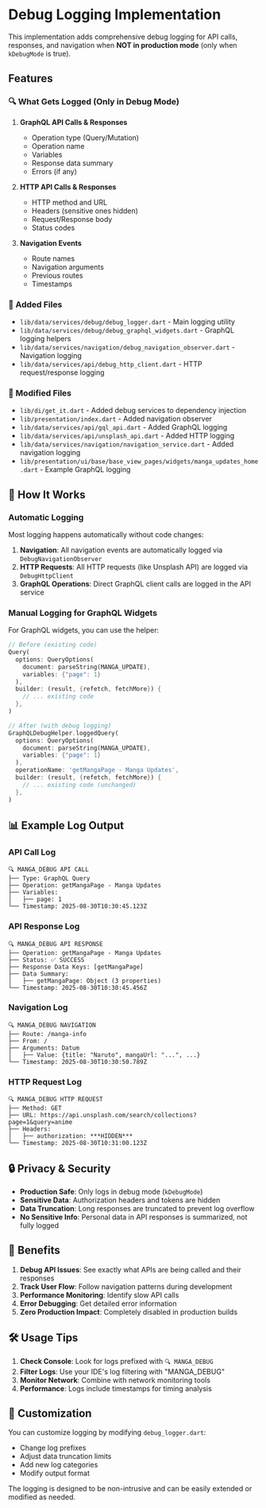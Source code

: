 # Debug Logging Implementation

This implementation adds comprehensive debug logging for API calls, responses, and navigation when **NOT in production mode** (only when `kDebugMode` is true).

## Features

### 🔍 What Gets Logged (Only in Debug Mode)

1. **GraphQL API Calls & Responses**

   - Operation type (Query/Mutation)
   - Operation name
   - Variables
   - Response data summary
   - Errors (if any)

2. **HTTP API Calls & Responses**

   - HTTP method and URL
   - Headers (sensitive ones hidden)
   - Request/Response body
   - Status codes

3. **Navigation Events**
   - Route names
   - Navigation arguments
   - Previous routes
   - Timestamps

### 📁 Added Files

- `lib/data/services/debug/debug_logger.dart` - Main logging utility
- `lib/data/services/debug/debug_graphql_widgets.dart` - GraphQL logging helpers
- `lib/data/services/navigation/debug_navigation_observer.dart` - Navigation logging
- `lib/data/services/api/debug_http_client.dart` - HTTP request/response logging

### 🔧 Modified Files

- `lib/di/get_it.dart` - Added debug services to dependency injection
- `lib/presentation/index.dart` - Added navigation observer
- `lib/data/services/api/gql_api.dart` - Added GraphQL logging
- `lib/data/services/api/unsplash_api.dart` - Added HTTP logging
- `lib/data/services/navigation/navigation_service.dart` - Added navigation logging
- `lib/presentation/ui/base/base_view_pages/widgets/manga_updates_home.dart` - Example GraphQL logging

## 🚀 How It Works

### Automatic Logging

Most logging happens automatically without code changes:

1. **Navigation**: All navigation events are automatically logged via `DebugNavigationObserver`
2. **HTTP Requests**: All HTTP requests (like Unsplash API) are logged via `DebugHttpClient`
3. **GraphQL Operations**: Direct GraphQL client calls are logged in the API service

### Manual Logging for GraphQL Widgets

For GraphQL widgets, you can use the helper:

```dart
// Before (existing code)
Query(
  options: QueryOptions(
    document: parseString(MANGA_UPDATE),
    variables: {"page": 1}
  ),
  builder: (result, {refetch, fetchMore}) {
    // ... existing code
  },
)

// After (with debug logging)
GraphQLDebugHelper.loggedQuery(
  options: QueryOptions(
    document: parseString(MANGA_UPDATE),
    variables: {"page": 1}
  ),
  operationName: 'getMangaPage - Manga Updates',
  builder: (result, {refetch, fetchMore}) {
    // ... existing code (unchanged)
  },
)
```

## 📊 Example Log Output

### API Call Log

```
🔍 MANGA_DEBUG API CALL
├── Type: GraphQL Query
├── Operation: getMangaPage - Manga Updates
├── Variables:
│   ├── page: 1
└── Timestamp: 2025-08-30T10:30:45.123Z
```

### API Response Log

```
🔍 MANGA_DEBUG API RESPONSE
├── Operation: getMangaPage - Manga Updates
├── Status: ✅ SUCCESS
├── Response Data Keys: [getMangaPage]
├── Data Summary:
│   ├── getMangaPage: Object (3 properties)
└── Timestamp: 2025-08-30T10:30:45.456Z
```

### Navigation Log

```
🔍 MANGA_DEBUG NAVIGATION
├── Route: /manga-info
├── From: /
├── Arguments: Datum
│   ├── Value: {title: "Naruto", mangaUrl: "...", ...}
└── Timestamp: 2025-08-30T10:30:50.789Z
```

### HTTP Request Log

```
🔍 MANGA_DEBUG HTTP REQUEST
├── Method: GET
├── URL: https://api.unsplash.com/search/collections?page=1&query=anime
├── Headers:
│   ├── authorization: ***HIDDEN***
└── Timestamp: 2025-08-30T10:31:00.123Z
```

## 🔒 Privacy & Security

- **Production Safe**: Only logs in debug mode (`kDebugMode`)
- **Sensitive Data**: Authorization headers and tokens are hidden
- **Data Truncation**: Long responses are truncated to prevent log overflow
- **No Sensitive Info**: Personal data in API responses is summarized, not fully logged

## 🎯 Benefits

1. **Debug API Issues**: See exactly what APIs are being called and their responses
2. **Track User Flow**: Follow navigation patterns during development
3. **Performance Monitoring**: Identify slow API calls
4. **Error Debugging**: Get detailed error information
5. **Zero Production Impact**: Completely disabled in production builds

## 🛠️ Usage Tips

1. **Check Console**: Look for logs prefixed with `🔍 MANGA_DEBUG`
2. **Filter Logs**: Use your IDE's log filtering with "MANGA_DEBUG"
3. **Monitor Network**: Combine with network monitoring tools
4. **Performance**: Logs include timestamps for timing analysis

## 🔧 Customization

You can customize logging by modifying `debug_logger.dart`:

- Change log prefixes
- Adjust data truncation limits
- Add new log categories
- Modify output format

The logging is designed to be non-intrusive and can be easily extended or modified as needed.
